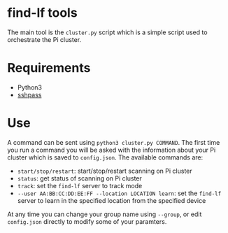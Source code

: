 # find-lf tools

The main tool is the `cluster.py` script which is a simple script used to orchestrate the Pi cluster. 

# Requirements

- Python3
- [sshpass](https://gist.github.com/arunoda/7790979#file-gistfile1-md)

# Use

A command can be sent using `python3 cluster.py COMMAND`. The first time you run a command you will be asked with the information about your Pi cluster which is saved to `config.json`. The available commands are:

- `start/stop/restart`: start/stop/restart scanning on Pi cluster
- `status`: get status of scanning on Pi cluster
- `track`: set the `find-lf` server to track mode
- `--user AA:BB:CC:DD:EE:FF --location LOCATION learn`: set the `find-lf` server to learn in the specified location from the specified device

At any time you can change your group name using `--group`, or edit `config.json` directly to modify some of your paramters.